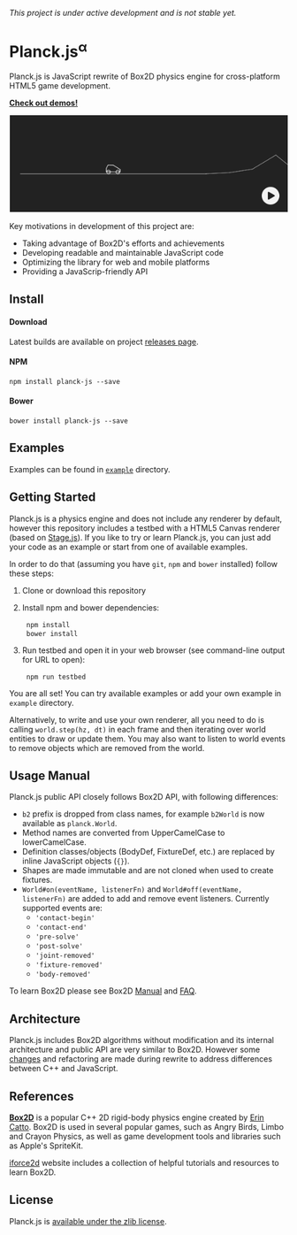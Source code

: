 *This project is under active development and is not stable yet.*  

# Planck.js<sup>&alpha;</sup>

Planck.js is JavaScript rewrite of Box2D physics engine for cross-platform HTML5 game development.

**[Check out demos!](http://piqnt.com/planck.js/)**

[![Car](/doc/img/screenshot.png "Play")](http://piqnt.com/planck.js/Car)

Key motivations in development of this project are:
- Taking advantage of Box2D's efforts and achievements
- Developing readable and maintainable JavaScript code
- Optimizing the library for web and mobile platforms
- Providing a JavaScrip-friendly API

## Install

#### Download

Latest builds are available on project [releases page](https://github.com/shakiba/planck.js/releases).

#### NPM

    npm install planck-js --save

#### Bower

    bower install planck-js --save


## Examples

Examples can be found in [`example`](/example/) directory.


## Getting Started

Planck.js is a physics engine and does not include any renderer by default, however this repository includes a testbed with a HTML5 Canvas renderer (based on [Stage.js](https://github.com/shakiba/stage.js/)).
If you like to try or learn Planck.js, you can just add your code as an example or start from one of available examples.

In order to do that (assuming you have `git`, `npm` and `bower` installed) follow these steps:

1. Clone or download this repository


1. Install npm and bower dependencies:

        npm install
        bower install

1. Run testbed and open it in your web browser (see command-line output for URL to open):

        npm run testbed


You are all set! You can try available examples or add your own example in `example` directory.

Alternatively, to write and use your own renderer, all you need to do is calling `world.step(hz, dt)` in each frame and then iterating over world entities to draw or update them. You may also want to listen to world events to remove objects which are removed from the world.


## Usage Manual

Planck.js public API closely follows Box2D API, with following differences:

- `b2` prefix is dropped from class names, for example `b2World` is now available as `planck.World`.
- Method names are converted from UpperCamelCase to lowerCamelCase.
- Definition classes/objects (BodyDef, FixtureDef, etc.) are replaced by inline JavaScript objects (`{}`).
- Shapes are made immutable and are not cloned when used to create fixtures.
- `World#on(eventName, listenerFn)` and `World#off(eventName, listenerFn)` are added to add and remove event listeners. Currently supported events are:
    - `'contact-begin'`
    - `'contact-end'`
    - `'pre-solve'`
    - `'post-solve'`
    - `'joint-removed'`
    - `'fixture-removed'`
    - `'body-removed'`


To learn Box2D please see Box2D <a href="http://box2d.org/documentation/" target="_blank">Manual</a> and <a href="https://github.com/erincatto/Box2D/wiki/FAQ" target="_blank">FAQ</a>.

## Architecture

Planck.js includes Box2D algorithms without modification and its internal architecture and public API are very similar to Box2D.
However some [changes](./CHANGES.md) and refactoring are made during rewrite to address differences between C++ and JavaScript.


## References

[**Box2D**](http://box2d.org/) is a popular C++ 2D rigid-body physics engine created by [Erin Catto](https://twitter.com/erin_catto). Box2D is used in several popular games, such as Angry Birds, Limbo and Crayon Physics, as well as game development tools and libraries such as Apple's SpriteKit.

[iforce2d](https://www.iforce2d.net/b2dtut/) website includes a collection of helpful tutorials and resources to learn Box2D.


## License

Planck.js is [available under the zlib license](./LICENSE.txt).